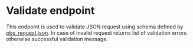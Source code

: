 # Validate endpoint

This endpoint is used to validate JSON request using schema defined by
 [pbs_request.json](../../src/main/resources/static/pbs_request.json). In case of invalid request 
 returns list of validation errors otherwise successful validation message.